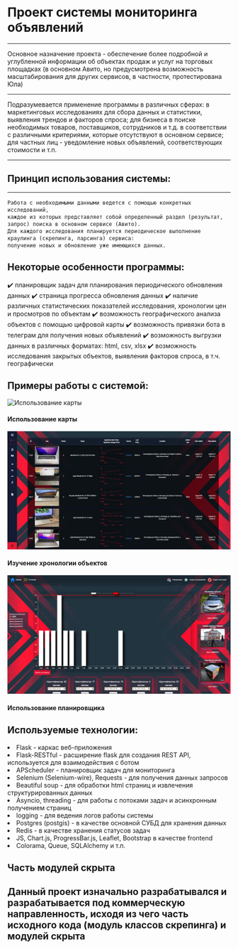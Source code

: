 Проект системы мониторинга объявлений 
=====================

***
Основное назначение проекта - обеспечение более подробной и углубленной информации об объектах продаж и услуг 
на торговых площадках (в основном Авито, но предусмотрена возможность масштабирования для других 
сервисов, в частности, протестирована Юла)
*** 
Подразумевается применение программы в различных сферах: в маркетинговых исследованиях 
для сбора данных и статистики, выявления трендов и факторов спроса; для бизнеса в поиске необходимых товаров, 
поставщиков, сотрудников и т.д. в соответствии с различными критериями, которые отсутствуют в основном сервисе; 
для частных лиц - уведомление новых объявлений, соответствующих стоимости и т.п.
*** 
Принцип использования системы:
-----------------------------------
***
    Работа с необходимыми данными ведется с помощью конкретных исследований, 
    каждое из которых представляет собой определенный раздел (результат, запрос) поиска в основном сервисе (Авито).
    Для каждого исследования планируется периодическое выполнение краулинга (скрепинга, парсинга) сервиса:
    получение новых и обновление уже имеющихся данных. 

Некоторые особенности программы:
-----------------------------------
:heavy_check_mark: планировщик задач для планирования периодического обновления данных
:heavy_check_mark: страница прогресса обновления данных
:heavy_check_mark: наличие различных статистических показателей исследования, хронологии цен и просмотров по объектам
:heavy_check_mark: возможность географического анализа объектов с помощью цифровой карты
:heavy_check_mark: возможность привязки бота в телеграм для получения новых объявлений
:heavy_check_mark: возможность выгрузки данных в различных форматах: html, csv, xlsx 
:heavy_check_mark: возможность исследования закрытых объектов, выявления факторов спроса, в т.ч. географически 

Примеры работы с системой:
-----------------------------------

![Использование карты](readmi-source/using-map.gif)
#### Использование карты

![Изучение хронологий объектов](readmi-source/chronologies.PNG)
#### Изучение хронологии объектов

![Использование планировщика](readmi-source/scheduler.PNG)
#### Использование планировщика

Используемые технологии:
-----------------------------------
<li>Flask - каркас веб-приложения </li>
<li> Flask-RESTful - расширение flask для создания REST API, 
используется для взаимодействия с ботом 
</li>
<li> APScheduler - планировщик задач для мониторинга </li>
<li> Selenium (Selenium-wire), Requests -  для получения данных запросов </li>
<li> Beautiful soup - для обработки html страниц и извлечения структурированных данных </li> 
<li> Asyncio, threading - для работы с потоками задач и асинхронным получением страниц </li>
<li> logging - для ведения логов работы системы </li>
<li> Postgres (postgis) - в качестве основной СУБД для хранения данных</li>
<li> Redis - в качестве хранения статусов задач </li>
<li> JS, Chart.js, ProgressBar.js, Leaflet, Bootstrap в качестве frontend </li>
<li> Colorama, Queue, SQLAlchemy и т.п. </li>


Часть модулей скрыта
-----------------------------------
Данный проект изначально разрабатывался и разрабатывается 
под коммерческую направленность, исходя из чего часть исходного кода (модуль классов скрепинга) 
и модулей скрыта
-----------------------------------
